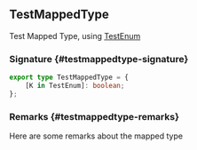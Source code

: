 ## TestMappedType

Test Mapped Type, using [TestEnum](docs/test-suite-a/testenum-enum)

### Signature {#testmappedtype-signature}

```typescript
export type TestMappedType = {
    [K in TestEnum]: boolean;
};
```

### Remarks {#testmappedtype-remarks}

Here are some remarks about the mapped type
